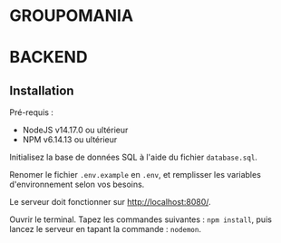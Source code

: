 # GROUPOMANIA # 

# BACKEND #

## Installation ##

Pré-requis : 
- NodeJS v14.17.0 ou ultérieur
- NPM v6.14.13 ou ultérieur

Initialisez la base de données SQL à l'aide du fichier ```database.sql```.

Renomer le fichier ```.env.example``` en ```.env```, et remplisser les variables d'environnement selon vos besoins.

Le serveur doit fonctionner sur [http://localhost:8080/](http://localhost:8080/). 

Ouvrir le terminal.
Tapez les commandes suivantes : ```npm install```, puis lancez le serveur en tapant la commande : ```nodemon```.
